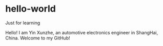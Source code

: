 # hello-world
Just for learning

Hello!
I am Yin Xunzhe, an automotive electronics engineer in ShangHai, China.
Welcome to my GitHub!
